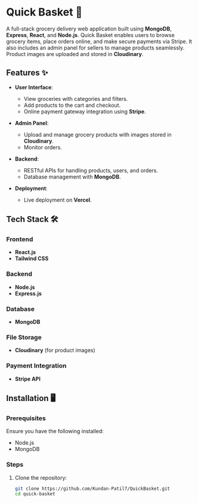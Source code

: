 # Quick Basket 🛒

A full-stack grocery delivery web application built using **MongoDB**, **Express**, **React**, and **Node.js**. Quick Basket enables users to browse grocery items, place orders online, and make secure payments via Stripe. It also includes an admin panel for sellers to manage products seamlessly. Product images are uploaded and stored in **Cloudinary**.

## Features ✨

- **User Interface**:
  - View groceries with categories and filters.
  - Add products to the cart and checkout.
  - Online payment gateway integration using **Stripe**.

- **Admin Panel**:
  - Upload and manage grocery products with images stored in **Cloudinary**.
  - Monitor orders.

- **Backend**:
  - RESTful APIs for handling products, users, and orders.
  - Database management with **MongoDB**.

- **Deployment**:
  - Live deployment on **Vercel**.

## Tech Stack 🛠️

### Frontend
- **React.js**
- **Tailwind CSS**

### Backend
- **Node.js**
- **Express.js**

### Database
- **MongoDB**

### File Storage
- **Cloudinary** (for product images)

### Payment Integration
- **Stripe API**

## Installation 🖥️

### Prerequisites
Ensure you have the following installed:
- Node.js
- MongoDB

### Steps
1. Clone the repository:
   ```bash
   git clone https://github.com/Kundan-Patil7/QuickBasket.git
   cd quick-basket
